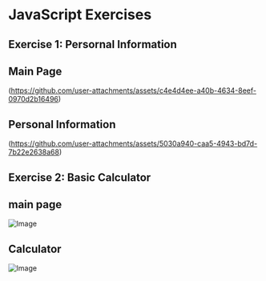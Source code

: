 # JavaScript Exercises

## Exercise 1: Persornal Information
## Main Page
(https://github.com/user-attachments/assets/c4e4d4ee-a40b-4634-8eef-0970d2b16496)

## Personal Information
(https://github.com/user-attachments/assets/5030a940-caa5-4943-bd7d-7b22e2638a68)


## Exercise 2: Basic Calculator
## main page
![Image](https://github.com/user-attachments/assets/3babfbe9-e354-4ddc-a7af-a15df1b36f36)

## Calculator
![Image](https://github.com/user-attachments/assets/22157429-6a1e-4c7d-aba7-60078737188a)
